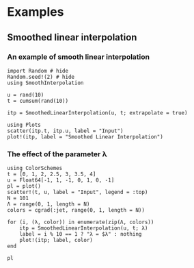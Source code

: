 # Examples

## Smoothed linear interpolation

### An example of smooth linear interpolation

```@example 1
import Random # hide
Random.seed!(2) # hide
using SmoothInterpolation

u = rand(10)
t = cumsum(rand(10))

itp = SmoothedLinearInterpolation(u, t; extrapolate = true)
```

```@example 1
using Plots
scatter(itp.t, itp.u, label = "Input")
plot!(itp, label = "Smoothed Linear Interpolation")
```

### The effect of the parameter λ

```@example 1
using ColorSchemes
t = [0, 1, 2, 2.5, 3, 3.5, 4]
u = Float64[-1, 1, -1, 0, 1, 0, -1]
pl = plot()
scatter!(t, u, label = "Input", legend = :top)
N = 101
Λ = range(0, 1, length = N)
colors = cgrad(:jet, range(0, 1, length = N))

for (i, (λ, color)) in enumerate(zip(Λ, colors))
    itp = SmoothedLinearInterpolation(u, t; λ)
    label = i % 10 == 1 ? "λ = $λ" : nothing 
    plot!(itp; label, color)
end

pl
```